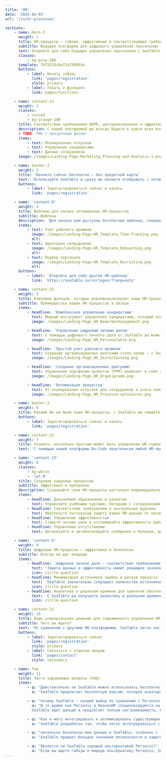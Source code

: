 ```yaml
---
title: 'HR'
date: '2025-04-03'
url: '/ru/hr-processes'

sections:
    - name: hero-5
      weight: 1
      title: HR-процессы – гибкие, эффективные и соответствующие требованиям GDPR!
      subtitle: Ведущая платформа для цифрового управления персоналом
      text: Откройте для себя будущее управления персоналом с SeaTable! Оптимизируйте, оцифровывайте и автоматизируйте свои HR-процессы. Разрабатывайте собственные процессы без каких-либо знаний программирования!
      classes:
          - bg-gray-200
      template: 7b72578c0e714750954a
      buttons:
          - label: Начать сейчас
            link: 'pages/registration'
            style: primary
          - label: Узнать о функциях
            link: pages/functions

    - name: content-12
      weight: 2
      classes:
          - curved
          - bg-orange-100
      title: Соответствие требованиям GDPR, централизованное и эффективное управление в одном месте.
      description: С нашей платформой вы всегда будете в курсе всех важных задач и сэкономите ценное время.
      # TODO: PNG с прозрачным фоном!
      items:
          - text: Планирование отпусков
          - text: Управление кандидатами
          - text: Данные сотрудников
      image: /images/Landing-Page-Marketing_Planning-and-Analysis-1.png

    - name: banner-2
      weight: 3
      title: 'Начните сейчас бесплатно – без кредитной карты'
      text: 'Используйте SeaTable и сразу же начните отображать / оптимизировать свои HR-процессы – бесплатно и без кредитной карты. Зарегистрируйтесь сегодня и откройте для себя простоту использования платформы.'
      buttons:
          - label: Зарегистрироваться сейчас и начать
            link: 'pages/registration'

    - name: 'content-8'
      weight: 4
      title: Шаблоны для начала оптимальных HR-процессов
      subtitle: Шаблоны
      description: 'Для начала вам доступны бесплатные шаблоны, специально разработанные для HR-процессов, а также бесплатный онлайн-курс, который шаг за шагом приведет вас к вашей первой собственной базе. Узнайте, как легко с помощью SeaTable поднять управление своими кадровыми процессами на новый уровень!<br/><br/>**Импортируйте шаблоны в свою учетную запись SeaTable одним щелчком мыши**'
      items:
          - text: Учет рабочего времени
            image: /images/Landing-Page-HR_Template_Time-Tracking.png
            alt:
          - text: Адаптация сотрудников
            image: /images/Landing-Page-HR_Template_Onboarding.png
            alt:
          - text: Подбор персонала
            image: /images/Landing-Page-HR_Template_Recruiting.png
            alt:
      buttons:
          - label: 'Откройте для себя другие HR-шаблоны'
            link: 'https://seatable.io/vorlagen/?lang=auto'

    - name: content-25
      weight: 5
      title: Ключевые функции, которые революционизируют ваши HR-процессы
      subtitle: Преимущества ваших HR-процессов в обзоре
      items:
          - headline: 'Комплексное управление кандидатами'
            text: Мощный инструмент управления кандидатами, который охватывает весь процесс найма – от получения до отклонения заявки. Оптимизируйте процесс подбора персонала и улучшите качество обслуживания кандидатов.
            image: /images/Landing-Page_HR_Bewerbermanagement.png

          - headline: 'Управление цифровым личным делом'
            text: С помощью цифрового личного дела от SeaTable вы можете оцифровывать и надежно хранить свои личные дела. Благодаря четкой структуре электронного личного дела и соблюдению сроков хранения вы всегда будете соответствовать требованиям законодательства.
            image: /images/Landing-Page_HR_Personalakte.png

          - headline: 'Простой учет рабочего времени'
            text: Создание организационных диаграмм стало проще – с SeaTable вы всегда будете видеть структуру своей компании и сможете быстро и четко отображать организационные диаграммы.
            image: /images/Landing-Page_HR_Zeiterfassung.png

          - headline: 'Создание организационных диаграмм'
            text: Управление портфелем проектов (PPM) включает в себя управление всеми проектами организации. Управление портфелем проектов требует больших объемов данных и требует оценки многих проектов.
            image: /images/Landing-Page_HR_Organigramm.png

          - headline: 'Оптимизация процессов'
            text: От планирования отпусков для сотрудников и учета командировочных расходов до сложных процессов адаптации и увольнения – SeaTable предлагает вам все инструменты для оптимизации ваших HR-процессов и минимизации ошибок.
            image: /images/Landing-Page_HR_Prozesse-optimieren.png

    - name: banner-2
      weight: 6
      title: Какими бы ни были ваши HR-процессы, с SeaTable вы сможете их реализовать
      buttons:
          - label: Зарегистрироваться сейчас и начать
            link: 'pages/registration'

    - name: content-22
      weight: 7
      title: Узнайте, насколько простым может быть управление HR-сервисами!
      text: 'С помощью нашей платформы No-Code практически любой HR-процесс может быть отображен в вашем приложении.'

    - name: 'content-13'
      weight: 8
      classes:
          - bg-white
          - '!pt-0'
      title: Создание кадровых процессов
      subtitle: Эффективно и прозрачно
      description: Создавайте свои HR-процессы настолько индивидуально и гибко, насколько вам это нужно!
      items:
          - headline: Дальнейшее образование и развитие
            text: Управляйте учебными курсами, беседами с сотрудниками и карьерными путями с помощью легко адаптируемых шаблонов и рабочих процессов.
          - headline: Соответствие требованиям и контрольные журналы
            text: Обеспечьте постоянную защиту ваших HR-данных от несанкционированного доступа с помощью контрольных журналов и рабочих процессов, соответствующих требованиям GDPR.
          - headline: Управление эффективностью
            text: Ставьте четкие цели и отслеживайте эффективность работы своих сотрудников с помощью настраиваемых информационных панелей и отчетов.
          - headline: Управление отсутствиями
            text: Организуйте и автоматизируйте сообщения о болезни, дни отпуска и другие отсутствия с помощью интегрированного планировщика отпусков.

    - name: 'content-9'
      weight: 9
      title: Цифровые HR-процессы – эффективно и безопасно
      subtitle: Всегда на шаг впереди
      items:
          - headline: 'Цифровое личное дело – соответствие требованиям GDPR и безопасность'
            text: 'Защита данных и эффективность имеют решающее значение для современных HR-решений. SeaTable предлагает вам безопасное, соответствующее требованиям GDPR решение для вашего цифрового личного дела. Выберите гибкие варианты хостинга: собственный сервер или облако, в зависимости от ваших требований к защите данных. Легко оцифровывайте личные дела. Установите сроки хранения и сделайте электронное личное дело индивидуальным и понятным.'
            icon: circle-question
          - headline: Минимизация источников ошибок и рисков процесса
            text: 'SeaTable значительно сокращает количество источников ошибок в HR-процессах. Автоматизация и централизованное управление документами снижают количество ручных ошибок и рисков, связанных с неверными записями или устаревшей информацией. Электронное личное дело понятно, легко в управлении и соответствует требованиям законодательства. В отличие от Excel и многих HR-инструментов, SeaTable предлагает больше контроля и безопасности для конфиденциальных данных. Вы решаете, кому что разрешено видеть, и таким образом защищаете от злоупотреблений.'
            icon: circle-question
          - headline: Аналитика в реальном времени для принятия обоснованных решений
            text: 'С SeaTable вы получаете аналитику в реальном времени по всем HR-данным. Руководители и HR-команды всегда имеют доступ к актуальной информации для принятия обоснованных решений. Можно отслеживать важные ключевые показатели, такие как удовлетворенность сотрудников, посещаемость или прогресс в процессе адаптации и увольнения. Благодаря интеграции данных и визуализации вы можете заблаговременно выявлять тенденции и принимать превентивные меры.'
            icon: circle-question

    - name: content-22
      weight: 10
      title: Ваше универсальное решение для современного управления HR-сервисами
      subtitle: Чего вы ждете?
      text: 'По сравнению с другими HR-платформами, SeaTable легко настраивается и масштабируется. Благодаря своим мощным функциям вы можете сделать свои **HR-процессы четкими и эффективными**. Например, используйте цифровое личное дело бесплатно в базовой версии, чтобы централизованно и безопасно хранить все данные сотрудников и получать к ним доступ в любое время. Попрощайтесь с неэффективными и подверженными ошибкам HR-процессами с SeaTable!'
      buttons:
          - label: Зарегистрироваться сейчас
            link: 'pages/registration'
            style: primary
          - label: Связаться с отделом продаж
            link: 'pages/contact'
            style: secondary

    - name: faq
      weight: 11
      title: Часто задаваемые вопросы (FAQ)
      items:
          - q: "Действительно ли SeaTable можно использовать бесплатно? Что включает в себя бесплатная версия?"
            a: "SeaTable предлагает бесплатную версию, которая охватывает все основные функции, необходимые для оптимизации ваших HR-процессов. Вы можете использовать платформу бесплатно, не предоставляя кредитную карту. Бесплатная версия позволяет создавать цифровые файлы персонала, управлять HR-процессами, использовать системы учета рабочего времени и многое другое. Вы также получаете доступ к бесплатным шаблонам для HR, которые помогут вам начать работу. Если вам нужны расширенные функции и больше места для хранения, вы можете в любой момент перейти на одну из наших доступных премиум-версий"

          - q: "почему SeaTable - лучший выбор по сравнению с Personio и HeavenHR?"
            a: "В то время как Personio и HeavenHR специализируются на определенных HR-функциях, SeaTable выделяется своей гибкостью и возможностью настройки. Personio известна своим удобным инструментом управления соискателями и управления основными HR-функциями, такими как планирование отпусков для сотрудников. HeavenHR - за четко структурированный процесс приема на работу и эффективный учет рабочего времени. Однако обе платформы имеют ограничения, когда речь идет о настройке и интеграции в существующие системы.<br><br>            
            SeaTable идет дальше и предлагает полную настраиваемость, благодаря чему вы можете индивидуально разработать и оптимизировать такие HR-процессы, как прием и увольнение сотрудников, оперативная работа с персоналом и учет командировочных расходов. Благодаря гибкому API и многочисленным вариантам интеграции SeaTable может быть легко интегрирован в существующие рабочие процессы, а также предлагает безопасное и эффективное программное обеспечение для работы с цифровыми кадровыми документами. По сравнению с Personio и HeavenHR, SeaTable предлагает больше возможностей для оцифровки личных дел сотрудников, чтобы удовлетворить растущие требования к процессам управления персоналом"

          - q: "Как я могу интегрировать и оптимизировать существующие HR-процессы с помощью SeaTable?"
            a: "SeaTable разработан так, чтобы легко интегрироваться с вашими существующими HR-процессами и системами. Благодаря гибкому API и широким возможностям интеграции, вы можете легко подключить SeaTable к другим инструментам и платформам. Кроме того, SeaTable предлагает настраиваемые шаблоны и рабочие процессы, которые вы можете использовать для оптимизации ваших HR-процессов, таких как управление кандидатами, учет рабочего времени, процессы приема и увольнения, развитие сотрудников и многое другое. SeaTable дает вам полный контроль над вашими HR-операциями и позволяет разрабатывать процессы таким образом, чтобы они наилучшим образом подходили вашей организации"

          - q: "насколько безопасны мои данные в SeaTable, особенно с точки зрения GDPR?"
            a: "SeaTable придает большое значение безопасности и защите данных. Платформа полностью соответствует GDPR и предлагает гибкие варианты хостинга и развертывания. Вы можете запустить SeaTable в облаке или на собственных серверах, чтобы сохранить полный контроль над своими данными. Все данные хранятся в безопасном месте, и вы можете установить индивидуальные сроки хранения цифрового личного дела. Кроме того, контроль доступа на основе ролей обеспечивает постоянную защиту ваших данных"

          - q: "Является ли SeaTable хорошей альтернативой Personio?"
            a: "Если вы ищете гибкую и мощную альтернативу Personio, SeaTable - идеальное решение. Благодаря возможности настраивать процессы управления персоналом и получать полный обзор кадровых процессов, SeaTable подходит как для малых, так и для крупных компаний. Будь то системы учета рабочего времени, цифровые файлы персонала или возможность создания организационной структуры - SeaTable предоставляет вам комплексную платформу для оптимизации HR-процессов!"
---
```

